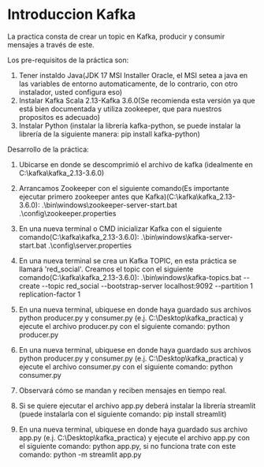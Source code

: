 # Introduccion Kafka
La practica consta de crear un topic en Kafka, producir y consumir mensajes a través de este.

Los pre-requisitos de la práctica son:
1. Tener instaldo Java(JDK 17 MSI Installer Oracle, el MSI setea a java en las variables de entorno automaticamente, de lo contrario, con otro instalador, usted configura eso)
2. Instalar Kafka Scala 2.13-Kafka 3.6.0(Se recomienda esta versión ya que está bien documentada y utiliza zookeeper, que para nuestros propositos es adecuado)
3. Instalar Python (instalar la librería kafka-python, se puede instalar la librería de la siguiente manera: pip install kafka-python)

Desarrollo de la práctica:
1. Ubicarse en donde se descomprimió el archivo de kafka (idealmente en C:\kafka\kafka_2.13-3.6.0\)
2. Arrancamos Zookeeper con el siguiente comando(Es importante ejecutar primero zookeeper antes que Kafka)(C:\kafka\kafka_2.13-3.6.0\): .\bin\windows\zookeeper-server-start.bat .\config\zookeeper.properties
3. En una nueva terminal o CMD inicializar Kafka con el siguiente comando(C:\kafka\kafka_2.13-3.6.0\): .\bin\windows\kafka-server-start.bat .\config\server.properties
4. En una nueva terminal se crea un Kafka TOPIC,  en esta práctica se llamará 'red_social'. Creamos el topic con el siguiente comando(C:\kafka\kafka_2.13-3.6.0\): .\bin\windows\kafka-topics.bat --create --topic red_social --bootstrap-server localhost:9092 --partition 1 replication-factor 1
5. En una nueva terminal, ubiquese en donde haya guardado sus archivos python producer.py y consumer.py (e.j. C:\Desktop\kafka_practica\) y ejecute el archivo producer.py con el siguiente comando: python producer.py
6. En una nueva terminal, ubiquese en donde haya guardado sus archivos python producer.py y consumer.py (e.j. C:\Desktop\kafka_practica\) y ejecute el archivo consumer.py con el siguiente comando: python consumer.py

7. Observará cómo se mandan y reciben mensajes en tiempo real.

8. Si se quiere ejecutar el archivo app.py deberá instalar la librería streamlit (puede instalarla con el siguiente comando: pip install streamlit)
9. En una nueva terminal, ubiquese en donde haya guardado sus archivo app.py (e.j. C:\Desktop\kafka_practica\) y ejecute el archivo app.py con el siguiente comando: python app.py, si no funciona trate con este comando: python -m streamlit app.py
